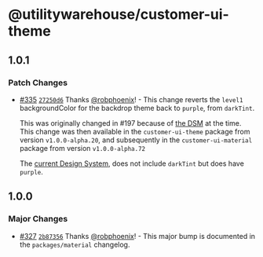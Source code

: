 # @utilitywarehouse/customer-ui-theme

## 1.0.1

### Patch Changes

- [#335](https://github.com/utilitywarehouse/customer-ui/pull/335) [`27250d6`](https://github.com/utilitywarehouse/customer-ui/commit/27250d6c0ec74aaf4f10bd53498d028b5e31b666) Thanks [@robphoenix](https://github.com/robphoenix)! - This change reverts the `level1` backgroundColor for the backdrop theme back to `purple`, from `darkTint`.

  This was originally changed in #197 because of [the DSM](https://utilitywarehouse.invisionapp.com/dsm/utilitywarehouse/web-beta/nav/5fa7cb708c012000183622c4/folder/6086ce784353602d543228dc?mode=preview) at the time.
  This change was then available in the `customer-ui-theme` package from version
  `v1.0.0-alpha.20`, and subsequently in the `customer-ui-material` package from
  version `v1.0.0-alpha.72`

  The [current Design System](https://www.figma.com/file/R3NKpDsHVjcFt9vXqReoKZ/UW-Foundation?node-id=649%3A2),
  does not include `darkTint` but does have `purple`.

## 1.0.0

### Major Changes

- [#327](https://github.com/utilitywarehouse/customer-ui/pull/327) [`2b87356`](https://github.com/utilitywarehouse/customer-ui/commit/2b87356a83940c372e528f590b61fc800bc47a3c) Thanks [@robphoenix](https://github.com/robphoenix)! - This major bump is documented in the `packages/material` changelog.
